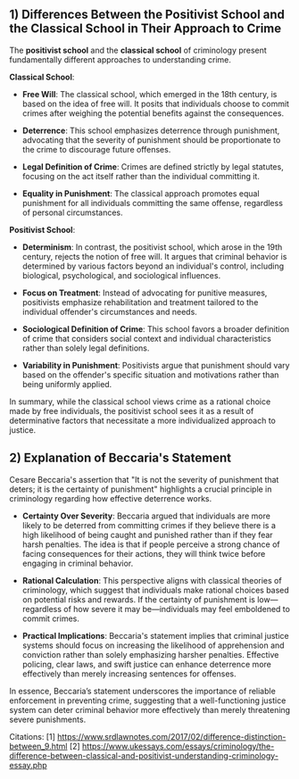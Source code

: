 ## 1) Differences Between the Positivist School and the Classical School in Their Approach to Crime

The **positivist school** and the **classical school** of criminology present fundamentally different approaches to understanding crime.

****Classical School****:

- **Free Will**: The classical school, which emerged in the 18th century, is based on the idea of free will. It posits that individuals choose to commit crimes after weighing the potential benefits against the consequences. 

- **Deterrence**: This school emphasizes deterrence through punishment, advocating that the severity of punishment should be proportionate to the crime to discourage future offenses.

- **Legal Definition of Crime**: Crimes are defined strictly by legal statutes, focusing on the act itself rather than the individual committing it.

- **Equality in Punishment**: The classical approach promotes equal punishment for all individuals committing the same offense, regardless of personal circumstances.

****Positivist School****:

- **Determinism**: In contrast, the positivist school, which arose in the 19th century, rejects the notion of free will. It argues that criminal behavior is determined by various factors beyond an individual's control, including biological, psychological, and sociological influences.

- **Focus on Treatment**: Instead of advocating for punitive measures, positivists emphasize rehabilitation and treatment tailored to the individual offender's circumstances and needs.

- **Sociological Definition of Crime**: This school favors a broader definition of crime that considers social context and individual characteristics rather than solely legal definitions.

- **Variability in Punishment**: Positivists argue that punishment should vary based on the offender's specific situation and motivations rather than being uniformly applied.

In summary, while the classical school views crime as a rational choice made by free individuals, the positivist school sees it as a result of determinative factors that necessitate a more individualized approach to justice.

## 2) Explanation of Beccaria's Statement

Cesare Beccaria's assertion that "It is not the severity of punishment that deters; it is the certainty of punishment" highlights a crucial principle in criminology regarding how effective deterrence works.

- **Certainty Over Severity**: Beccaria argued that individuals are more likely to be deterred from committing crimes if they believe there is a high likelihood of being caught and punished rather than if they fear harsh penalties. The idea is that if people perceive a strong chance of facing consequences for their actions, they will think twice before engaging in criminal behavior.

- **Rational Calculation**: This perspective aligns with classical theories of criminology, which suggest that individuals make rational choices based on potential risks and rewards. If the certainty of punishment is low—regardless of how severe it may be—individuals may feel emboldened to commit crimes.

- **Practical Implications**: Beccaria's statement implies that criminal justice systems should focus on increasing the likelihood of apprehension and conviction rather than solely emphasizing harsher penalties. Effective policing, clear laws, and swift justice can enhance deterrence more effectively than merely increasing sentences for offenses.

In essence, Beccaria’s statement underscores the importance of reliable enforcement in preventing crime, suggesting that a well-functioning justice system can deter criminal behavior more effectively than merely threatening severe punishments.

Citations:
[1] https://www.srdlawnotes.com/2017/02/difference-distinction-between_9.html
[2] https://www.ukessays.com/essays/criminology/the-difference-between-classical-and-positivist-understanding-criminology-essay.php